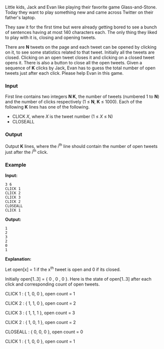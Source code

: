 Little kids, Jack and Evan like playing their favorite game Glass-and-Stone. Today they want to play something new and came across Twitter on their father's laptop.

They saw it for the first time but were already getting bored to see a bunch of sentences having at most 140 characters each. The only thing they liked to play with it is, closing and opening tweets.

There are **N** tweets on the page and each tweet can be opened by clicking on it, to see some statistics related to that tweet. Initially all the tweets are closed. Clicking on an open tweet closes it and clicking on a closed tweet opens it. There is also a button to close all the open tweets. Given a sequence of **K** clicks by Jack, Evan has to guess the total number of open tweets just after each click. Please help Evan in this game.

### **Input**

First line contains two integers **N K**, the number of tweets (numbered 1 to **N**) and the number of clicks respectively (1 ≤ **N**, **K** ≤ 1000). Each of the following **K** lines has one of the following.

 - CLICK *X*, where *X* is the tweet number (1 ≤ *X* ≤ N)
 - CLOSEALL

### **Output**

Output **K** lines, where the *i*<sup>th</sup> line should contain the number of open tweets just after the *i*<sup>th</sup> click.

### **Example**

**Input:**

```
3 6
CLICK 1
CLICK 2
CLICK 3
CLICK 2
CLOSEALL
CLICK 1
```

**Output:**

```
1
2
3
2
0
1
```

**Explanation:**

Let open[x] = 1 if the x<sup>th</sup> tweet is open and 0 if its closed.

Initially open[1..3] = { 0 , 0 , 0 }. Here is the state of open[1..3] after each click and corresponding count of open tweets.

CLICK 1 : { 1, 0, 0 }, open count = 1

CLICK 2 : { 1, 1, 0 }, open count = 2

CLICK 3 : { 1, 1, 1 }, open count = 3

CLICK 2 : { 1, 0, 1 }, open count = 2

CLOSEALL : { 0, 0, 0 }, open count = 0

CLICK 1 : { 1, 0, 0 }, open count = 1
